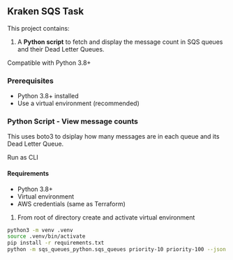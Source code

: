 ## Kraken SQS Task

This project contains:
1. A **Python script** to fetch and display the message count in SQS queues and their Dead Letter Queues.

Compatible with Python 3.8+

### Prerequisites
- Python 3.8+ installed
- Use a virtual environment (recommended)

### Python Script - View message counts
This uses boto3 to dsiplay how many messages are in each queue and its Dead Letter Queue.

Run as CLI

#### Requirements
- Python 3.8+
- Virtual environment
- AWS credentials (same as Terraform)

1. From root of directory create and activate virtual environment

```bash
python3 -m venv .venv
source .venv/bin/activate
pip install -r requirements.txt
python -m sqs_queues_python.sqs_queues priority-10 priority-100 --json
```
